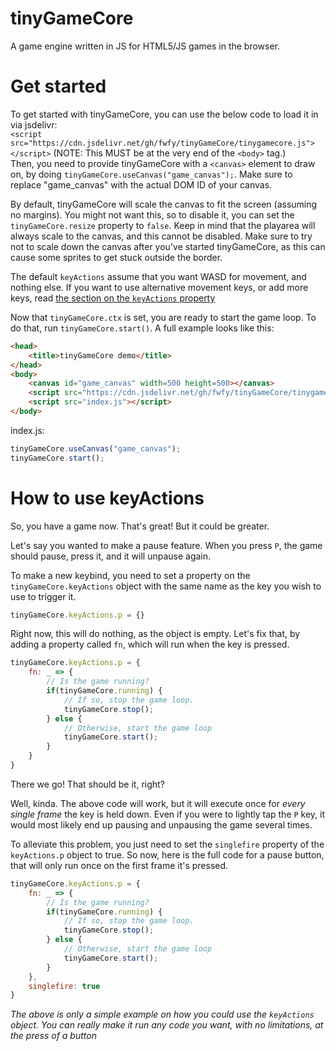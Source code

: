 # tinyGameCore
A game engine written in JS for HTML5/JS games in the browser.

# Get started
To get started with tinyGameCore, you can use the below code to load it in via jsdelivr:  
`<script src="https://cdn.jsdelivr.net/gh/fwfy/tinyGameCore/tinygamecore.js"></script>`
(NOTE: This MUST be at the very end of the `<body>` tag.)  
Then, you need to provide tinyGameCore with a `<canvas>` element to draw on, by doing `tinyGameCore.useCanvas("game_canvas");`. Make sure to replace "game_canvas" with the actual DOM ID of your canvas.

By default, tinyGameCore will scale the canvas to fit the screen (assuming no margins). You might not want this, so to disable it, you can set the `tinyGameCore.resize` property to `false`. Keep in mind that the playarea will always scale to the canvas, and this cannot be disabled. Make sure to try not to scale down the canvas after you've started tinyGameCore, as this can cause some sprites to get stuck outside the border.
  
The default `keyActions` assume that you want WASD for movement, and nothing else. If you want to use alternative movement keys, or add more keys, read [the section on the `keyActions` property](#how-to-use-keyactions)

Now that `tinyGameCore.ctx` is set, you are ready to start the game loop. To do that, run `tinyGameCore.start()`. A full example looks like this:

```html
<head>
    <title>tinyGameCore demo</title>
</head>
<body>
    <canvas id="game_canvas" width=500 height=500></canvas>
    <script src="https://cdn.jsdelivr.net/gh/fwfy/tinyGameCore/tinygamecore.js"></script>
    <script src="index.js"></script>
</body>
```

index.js:
```js
tinyGameCore.useCanvas("game_canvas");
tinyGameCore.start();
```

# How to use keyActions
So, you have a game now. That's great! But it could be greater.

Let's say you wanted to make a pause feature. When you press `P`, the game should pause, press it, and it will unpause again.

To make a new keybind, you need to set a property on the `tinyGameCore.keyActions` object with the same name as the key you wish to use to trigger it.

```js
tinyGameCore.keyActions.p = {}
```

Right now, this will do nothing, as the object is empty. Let's fix that, by adding a property called `fn`, which will run when the key is pressed.

```js
tinyGameCore.keyActions.p = {
    fn: _ => {
        // Is the game running?
        if(tinyGameCore.running) {
            // If so, stop the game loop.
            tinyGameCore.stop();
        } else {
            // Otherwise, start the game loop
            tinyGameCore.start();
        }
    }
}
```

There we go! That should be it, right?

Well, kinda. The above code will work, but it will execute once for *every single frame* the key is held down. Even if you were to lightly tap the `P` key, it would most likely end up pausing and unpausing the game several times.

To alleviate this problem, you just need to set the `singlefire` property of the `keyActions.p` object to true. So now, here is the full code for a pause button, that will only run once on the first frame it's pressed.

```js
tinyGameCore.keyActions.p = {
    fn: _ => {
        // Is the game running?
        if(tinyGameCore.running) {
            // If so, stop the game loop.
            tinyGameCore.stop();
        } else {
            // Otherwise, start the game loop
            tinyGameCore.start();
        }
    },
    singlefire: true
}
```

*The above is only a simple example on how you could use the `keyActions` object. You can really make it run any code you want, with no limitations, at the press of a button*